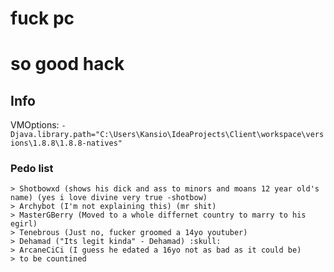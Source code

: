 # fuck pc

# so good hack
## Info
VMOptions: `-Djava.library.path="C:\Users\Kansio\IdeaProjects\Client\workspace\versions\1.8.8\1.8.8-natives"`
### Pedo list
```
> Shotbowxd (shows his dick and ass to minors and moans 12 year old's name) (yes i love divine very true -shotbow)
> Archybot (I'm not explaining this) (mr shit)
> MasterGBerry (Moved to a whole differnet country to marry to his egirl)
> Tenebrous (Just no, fucker groomed a 14yo youtuber)
> Dehamad ("Its legit kinda" - Dehamad) :skull:
> ArcaneCiCi (I guess he edated a 16yo not as bad as it could be)
> to be countined
```
